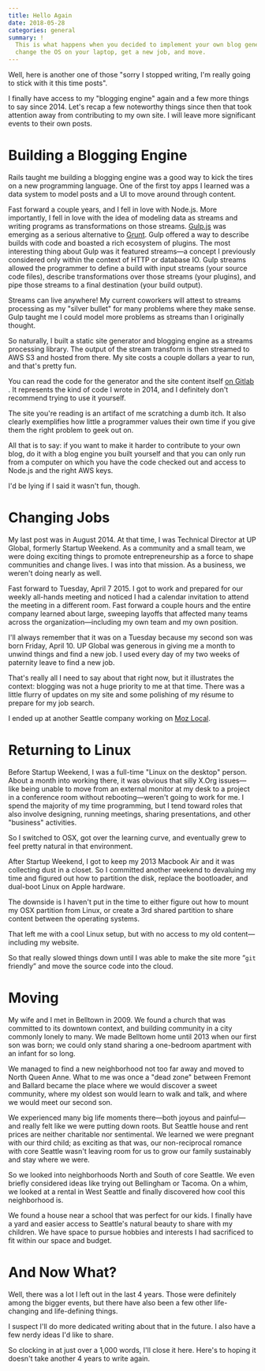```yaml
---
title: Hello Again
date: 2018-05-28
categories: general
summary: !
  This is what happens when you decided to implement your own blog generator,
  change the OS on your laptop, get a new job, and move.
---
```


Well, here is another one of those "sorry I stopped writing, I'm really going to
stick with it this time posts".

I finally have access to my "blogging engine" again and a few more things to say
since 2014. Let's recap a few noteworthy things since then that took attention
away from contributing to my own site. I will leave more significant events to
their own posts.

# Building a Blogging Engine

Rails taught me building a blogging engine was a good way to kick the tires on a
new programming language. One of the first toy apps I learned was a data system
to model posts and a UI to move around through content.

Fast forward a couple years, and I fell in love with Node.js. More importantly,
I fell in love with the idea of modeling data as streams and writing programs as
transformations on those streams. [Gulp.js](https://gulpjs.com/) was emerging as
a serious alternative to [Grunt](https://gruntjs.com/). Gulp offered a way to
describe builds with code and boasted a rich ecosystem of plugins. The most
interesting thing about Gulp was it featured streams—a concept I previously
considered only within the context of HTTP or database IO. Gulp streams
allowed the programmer to define a build with input streams (your source code
files), describe transformations over those streams (your plugins), and pipe
those streams to a final destination (your build output).

Streams can live anywhere! My current coworkers will attest to streams
processing as my "silver bullet" for many problems where they make sense. Gulp
taught me I could model more problems as streams than I originally thought.

So naturally, I built a static site generator and blogging engine as a streams
processing library. The output of the stream transform is then streamed to AWS
S3 and hosted from there. My site costs a couple dollars a year to run, and
that's pretty fun.

You can read the code for the generator and the site content itself [on Gitlab
](https://gitlab.com/TheDahv/dahvsite-gulp). It represents the kind of code I
wrote in 2014, and I definitely don't recommend trying to use it
yourself.

The site you're reading is an artifact of me scratching a dumb itch. It also
clearly exemplifies how little a programmer values their own time if you give
them the right problem to geek out on.

All that is to say: if you want to make it harder to contribute to your own
blog, do it with a blog engine you built yourself and that you can only run from
a computer on which you have the code checked out and access to Node.js and the
right AWS keys.

I'd be lying if I said it wasn't fun, though.

# Changing Jobs

My last post was in August 2014. At that time, I was Technical Director at UP
Global, formerly Startup Weekend. As a community and a small team, we were doing
exciting things to promote entrepreneurship as a force to shape communities and
change lives. I was into that mission. As a business, we weren't doing nearly as
well.

Fast forward to Tuesday, April 7 2015. I got to work and prepared for our weekly
all-hands meeting and noticed I had a calendar invitation to attend the meeting
in a different room. Fast forward a couple hours and the entire company learned
about large, sweeping layoffs that affected many teams across the
organization—including my own team and my own position.

I'll always remember that it was on a Tuesday because my second son was born
Friday, April 10. UP Global was generous in giving me a month to unwind things
and find a new job. I used every day of my two weeks of paternity leave to find
a new job.

That's really all I need to say about that right now, but it illustrates the
context: blogging was not a huge priority to me at that time. There was a little
flurry of updates on my site and some polishing of my résume to prepare for my
job search.

I ended up at another Seattle company working on [Moz
Local](https://moz.com/products/local).

# Returning to Linux

Before Startup Weekend, I was a full-time "Linux on the desktop" person. About a
month into working there, it was obvious that silly X.Org issues—like being
unable to move from an external monitor at my desk to a project in a conference
room without rebooting—weren't going to work for me. I spend the majority of my
time programming, but I tend toward roles that also involve designing, running
meetings, sharing presentations, and other "business" activities.

So I switched to OSX, got over the learning curve, and eventually grew to feel
pretty natural in that environment.

After Startup Weekend, I got to keep my 2013 Macbook Air and it was collecting
dust in a closet. So I committed another weekend to devaluing my time and
figured out how to partition the disk, replace the bootloader, and dual-boot
Linux on Apple hardware.

The downside is I haven't put in the time to either figure out how to mount my
OSX partition from Linux, or create a 3rd shared partition to share content
between the operating systems.

That left me with a cool Linux setup, but with no access to my old
content—including my website.

So that really slowed things down until I was able to make the site more “`git`
friendly” and move the source code into the cloud.

# Moving

My wife and I met in Belltown in 2009. We found a church that was committed to
its downtown context, and building community in a city commonly lonely to many.
We made Belltown home until 2013 when our first son was born; we could only
stand sharing a one-bedroom apartment with an infant for so long.

We managed to find a new neighborhood not too far away and moved to North Queen
Anne. What to me was once a "dead zone" between Fremont and Ballard became the
place where we would discover a sweet community, where my oldest son would learn
to walk and talk, and where we would meet our second son.

We experienced many big life moments there—both joyous and painful—and really
felt like we were putting down roots. But Seattle house and rent prices are
neither charitable nor sentimental. We learned we were pregnant with our third
child; as exciting as that was, our non-reciprocal romance with core Seattle
wasn't leaving room for us to grow our family sustainably and stay where we
were.

So we looked into neighborhoods North and South of core Seattle. We even
briefly considered ideas like trying out Bellingham or Tacoma. On a whim, we
looked at a rental in West Seattle and finally discovered how cool this
neighborhood is.

We found a house near a school that was perfect for our kids. I finally have a
yard and easier access to Seattle's natural beauty to share with my children. We
have space to pursue hobbies and interests I had sacrificed to fit within our space
and budget.

# And Now What?

Well, there was a lot I left out in the last 4 years. Those were definitely
among the bigger events, but there have also been a few other life-changing and
life-defining things.

I suspect I'll do more dedicated writing about that in the future. I also have a
few nerdy ideas I'd like to share.

So clocking in at just over a 1,000 words, I'll close it here. Here's to hoping
it doesn't take another 4 years to write again.
